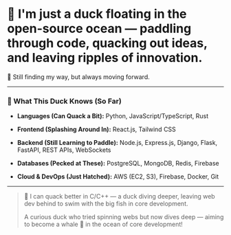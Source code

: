 # 🐤 I'm just a duck floating in the open-source ocean — paddling through code, quacking out ideas, and leaving ripples of innovation.

🌊 Still finding my way, but always moving forward.

---

### 🐣 What This Duck Knows (So Far)

* **Languages (Can Quack a Bit):**
 Python, JavaScript/TypeScript, Rust

* **Frontend (Splashing Around In):**
  React.js, Tailwind CSS

* **Backend (Still Learning to Paddle):**
  Node.js, Express.js, Django, Flask, FastAPI, REST APIs, WebSockets

* **Databases (Pecked at These):**
  PostgreSQL, MongoDB, Redis, Firebase

* **Cloud & DevOps (Just Hatched):**
  AWS (EC2, S3), Firebase, Docker, Git

---

> 🐤 I can quack better in C/C++ — a duck diving deeper, leaving web dev behind to swim with the big fish in core development.
>
> A curious duck who tried spinning webs but now dives deep — aiming to become a whale 🐳 in the ocean of core development!



